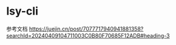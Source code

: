 # lsy-cli

参考文档
https://juejin.cn/post/7077717940941881358?searchId=20240409104711003C0B80F70685F12ADB#heading-3